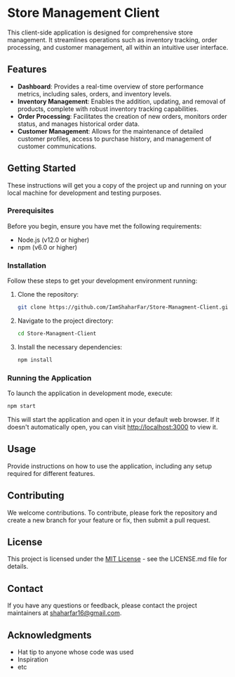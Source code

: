 # Store Management Client

This client-side application is designed for comprehensive store management. It streamlines operations such as inventory tracking, order processing, and customer management, all within an intuitive user interface.

## Features

- **Dashboard**: Provides a real-time overview of store performance metrics, including sales, orders, and inventory levels.
- **Inventory Management**: Enables the addition, updating, and removal of products, complete with robust inventory tracking capabilities.
- **Order Processing**: Facilitates the creation of new orders, monitors order status, and manages historical order data.
- **Customer Management**: Allows for the maintenance of detailed customer profiles, access to purchase history, and management of customer communications.

## Getting Started

These instructions will get you a copy of the project up and running on your local machine for development and testing purposes.

### Prerequisites

Before you begin, ensure you have met the following requirements:
- Node.js (v12.0 or higher)
- npm (v6.0 or higher)

### Installation

Follow these steps to get your development environment running:

1. Clone the repository:
   ```bash
   git clone https://github.com/IamShaharFar/Store-Managment-Client.git
   ```
2. Navigate to the project directory:
   ```bash
   cd Store-Managment-Client
   ```
3. Install the necessary dependencies:
   ```bash
   npm install
   ```

### Running the Application

To launch the application in development mode, execute:

```bash
npm start
```

This will start the application and open it in your default web browser. If it doesn't automatically open, you can visit [http://localhost:3000](http://localhost:3000) to view it.

## Usage

Provide instructions on how to use the application, including any setup required for different features.

## Contributing

We welcome contributions. To contribute, please fork the repository and create a new branch for your feature or fix, then submit a pull request.

## License

This project is licensed under the [MIT License](LICENSE.md) - see the LICENSE.md file for details.

## Contact

If you have any questions or feedback, please contact the project maintainers at [shaharfar16@gmail.com](mailto:shaharfar16@gmail.com).

## Acknowledgments

- Hat tip to anyone whose code was used
- Inspiration
- etc
